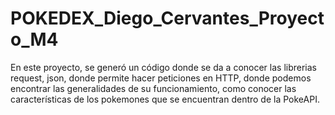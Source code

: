 # POKEDEX_Diego_Cervantes_Proyecto_M4
En este proyecto, se generó un código donde se da a conocer las librerias request, json, donde permite hacer peticiones en HTTP, donde podemos encontrar las generalidades de su funcionamiento, como conocer las características de los pokemones que se encuentran dentro de la PokeAPI.
